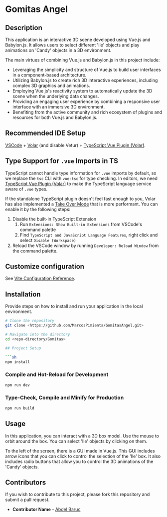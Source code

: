 # Gomitas Angel

## Description

This application is an interactive 3D scene developed using Vue.js and Babylon.js. It allows users to select different 'Ile' objects and play animations on 'Candy' objects in a 3D environment.

The main virtues of combining Vue.js and Babylon.js in this project include:
- Leveraging the simplicity and structure of Vue.js to build user interfaces in a component-based architecture.
- Utilizing Babylon.js to create rich 3D interactive experiences, including complex 3D graphics and animations.
- Employing Vue.js's reactivity system to automatically update the 3D scene when the underlying data changes.
- Providing an engaging user experience by combining a responsive user interface with an immersive 3D environment.
- Benefiting from the active community and rich ecosystem of plugins and resources for both Vue.js and Babylon.js.

## Recommended IDE Setup

[VSCode](https://code.visualstudio.com/) + [Volar](https://marketplace.visualstudio.com/items?itemName=Vue.volar) (and disable Vetur) + [TypeScript Vue Plugin (Volar)](https://marketplace.visualstudio.com/items?itemName=Vue.vscode-typescript-vue-plugin).

## Type Support for `.vue` Imports in TS

TypeScript cannot handle type information for `.vue` imports by default, so we replace the `tsc` CLI with `vue-tsc` for type checking. In editors, we need [TypeScript Vue Plugin (Volar)](https://marketplace.visualstudio.com/items?itemName=Vue.vscode-typescript-vue-plugin) to make the TypeScript language service aware of `.vue` types.

If the standalone TypeScript plugin doesn't feel fast enough to you, Volar has also implemented a [Take Over Mode](https://github.com/johnsoncodehk/volar/discussions/471#discussioncomment-1361669) that is more performant. You can enable it by the following steps:

1. Disable the built-in TypeScript Extension
    1) Run `Extensions: Show Built-in Extensions` from VSCode's command palette
    2) Find `TypeScript and JavaScript Language Features`, right click and select `Disable (Workspace)`
2. Reload the VSCode window by running `Developer: Reload Window` from the command palette.

## Customize configuration

See [Vite Configuration Reference](https://vitejs.dev/config/).

## Installation

Provide steps on how to install and run your application in the local environment.

```bash
# Clone the repository
git clone <https://github.com/MarcosPimienta/GomitasAngel.git>

# Navigate into the directory
cd <repo-directory/Gomitas>

## Project Setup

```sh
npm install
```

### Compile and Hot-Reload for Development

```sh
npm run dev
```

### Type-Check, Compile and Minify for Production

```sh
npm run build
```
## Usage
In this application, you can interact with a 3D box model. Use the mouse to orbit around the box. You can select 'Ile' objects by clicking on them.

To the left of the screen, there is a GUI made in Vue.js. This GUI includes arrow icons that you can click to control the selection of the 'Ile' box. It also includes radio buttons that allow you to control the 3D animations of the 'Candy' objects.

## Contributors
If you wish to contribute to this project, please fork this repository and submit a pull request.

- **Contributor Name** - [Abdel Baruc](https://github.com/Bhalut)